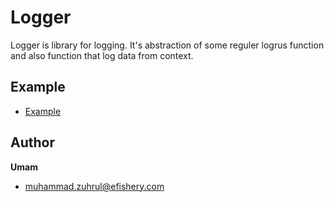 # Logger 

Logger is library for logging. It's abstraction of some reguler logrus function and also function that log data from context.

## Example

- [Example](https://bitbucket.org/efishery/go-efishery/src/master/libs/logger/example/main.go)

## Author

**Umam**
* <muhammad.zuhrul@efishery.com>